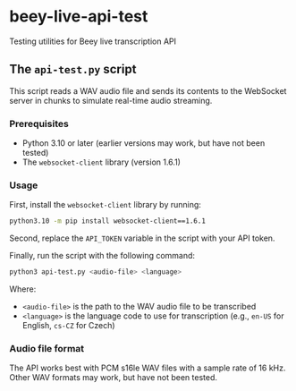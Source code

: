 # beey-live-api-test

Testing utilities for Beey live transcription API

## The `api-test.py` script

This script reads a WAV audio file and sends its contents to the WebSocket server in chunks to simulate real-time audio streaming.

### Prerequisites

- Python 3.10 or later (earlier versions may work, but have not been tested)
- The `websocket-client` library (version 1.6.1)

### Usage

First, install the `websocket-client` library by running:

```bash
python3.10 -m pip install websocket-client==1.6.1
```

Second, replace the `API_TOKEN` variable in the script with your API token.

Finally, run the script with the following command:

```bash
python3 api-test.py <audio-file> <language>
```

Where:
- `<audio-file>` is the path to the WAV audio file to be transcribed
- `<language>` is the language code to use for transcription (e.g., `en-US` for English, `cs-CZ` for Czech)

### Audio file format

The API works best with PCM s16le WAV files with a sample rate of 16 kHz. Other WAV formats may work, but have not been tested.
